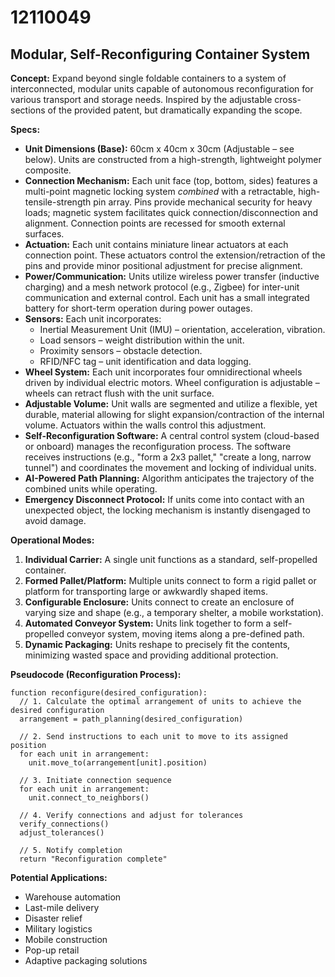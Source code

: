 # 12110049

## Modular, Self-Reconfiguring Container System

**Concept:** Expand beyond single foldable containers to a system of interconnected, modular units capable of autonomous reconfiguration for various transport and storage needs. Inspired by the adjustable cross-sections of the provided patent, but dramatically expanding the scope.

**Specs:**

*   **Unit Dimensions (Base):** 60cm x 40cm x 30cm (Adjustable – see below). Units are constructed from a high-strength, lightweight polymer composite.
*   **Connection Mechanism:**  Each unit face (top, bottom, sides) features a multi-point magnetic locking system *combined* with a retractable, high-tensile-strength pin array.  Pins provide mechanical security for heavy loads; magnetic system facilitates quick connection/disconnection and alignment.  Connection points are recessed for smooth external surfaces.
*   **Actuation:** Each unit contains miniature linear actuators at each connection point. These actuators control the extension/retraction of the pins and provide minor positional adjustment for precise alignment.
*   **Power/Communication:**  Units utilize wireless power transfer (inductive charging) and a mesh network protocol (e.g., Zigbee) for inter-unit communication and external control.  Each unit has a small integrated battery for short-term operation during power outages.
*   **Sensors:** Each unit incorporates:
    *   Inertial Measurement Unit (IMU) – orientation, acceleration, vibration.
    *   Load sensors – weight distribution within the unit.
    *   Proximity sensors – obstacle detection.
    *   RFID/NFC tag – unit identification and data logging.
*   **Wheel System:** Each unit incorporates four omnidirectional wheels driven by individual electric motors.  Wheel configuration is adjustable – wheels can retract flush with the unit surface.
*   **Adjustable Volume:** Unit walls are segmented and utilize a flexible, yet durable, material allowing for slight expansion/contraction of the internal volume. Actuators within the walls control this adjustment.
*   **Self-Reconfiguration Software:** A central control system (cloud-based or onboard) manages the reconfiguration process. The software receives instructions (e.g., "form a 2x3 pallet," "create a long, narrow tunnel") and coordinates the movement and locking of individual units.
*   **AI-Powered Path Planning:** Algorithm anticipates the trajectory of the combined units while operating.
*    **Emergency Disconnect Protocol:** If units come into contact with an unexpected object, the locking mechanism is instantly disengaged to avoid damage.

**Operational Modes:**

1.  **Individual Carrier:** A single unit functions as a standard, self-propelled container.
2.  **Formed Pallet/Platform:** Multiple units connect to form a rigid pallet or platform for transporting large or awkwardly shaped items.
3.  **Configurable Enclosure:** Units connect to create an enclosure of varying size and shape (e.g., a temporary shelter, a mobile workstation).
4.  **Automated Conveyor System:** Units link together to form a self-propelled conveyor system, moving items along a pre-defined path.
5.  **Dynamic Packaging:**  Units reshape to precisely fit the contents, minimizing wasted space and providing additional protection.

**Pseudocode (Reconfiguration Process):**

```
function reconfigure(desired_configuration):
  // 1. Calculate the optimal arrangement of units to achieve the desired configuration
  arrangement = path_planning(desired_configuration)

  // 2. Send instructions to each unit to move to its assigned position
  for each unit in arrangement:
    unit.move_to(arrangement[unit].position)

  // 3. Initiate connection sequence
  for each unit in arrangement:
    unit.connect_to_neighbors()

  // 4. Verify connections and adjust for tolerances
  verify_connections()
  adjust_tolerances()

  // 5. Notify completion
  return "Reconfiguration complete"
```

**Potential Applications:**

*   Warehouse automation
*   Last-mile delivery
*   Disaster relief
*   Military logistics
*   Mobile construction
*   Pop-up retail
*   Adaptive packaging solutions